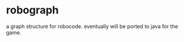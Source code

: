 robograph
=========

a graph structure for robocode. eventually will be ported to java for the game.
